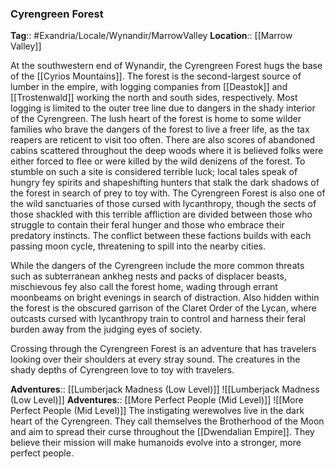 ### Cyrengreen Forest
**Tag**:: #Exandria/Locale/Wynandir/MarrowValley
**Location**:: [[Marrow Valley]]

At the southwestern end of Wynandir, the Cyrengreen Forest hugs the base of the [[Cyrios Mountains]]. The forest is the second-largest source of lumber in the empire, with logging companies from [[Deastok]] and [[Trostenwald]] working the north and south sides, respectively. Most logging is limited to the outer tree line due to dangers in the shady interior of the Cyrengreen. The lush heart of the forest is home to some wilder families who brave the dangers of the forest to live a freer life, as the tax reapers are reticent to visit too often. There are also scores of abandoned cabins scattered throughout the deep woods where it is believed folks were either forced to flee or were killed by the wild denizens of the forest. To stumble on such a site is considered terrible luck; local tales speak of hungry fey spirits and shapeshifting hunters that stalk the dark shadows of the forest in search of prey to toy with. The Cyrengreen Forest is also one of the wild sanctuaries of those cursed with lycanthropy, though the sects of those shackled with this terrible affliction are divided between those who struggle to contain their feral hunger and those who embrace their predatory instincts. The conflict between these factions builds with each passing moon cycle, threatening to spill into the nearby cities.

While the dangers of the Cyrengreen include the more common threats such as subterranean ankheg nests and packs of displacer beasts, mischievous fey also call the forest home, wading through errant moonbeams on bright evenings in search of distraction. Also hidden within the forest is the obscured garrison of the Claret Order of the Lycan, where outcasts cursed with lycanthropy train to control and harness their feral burden away from the judging eyes of society.

Crossing through the Cyrengreen Forest is an adventure that has travelers looking over their shoulders at every stray sound. The creatures in the shady depths of Cyrengreen love to toy with travelers.

**Adventures**:: [[Lumberjack Madness (Low Level)]]
![[Lumberjack Madness (Low Level)]]
**Adventures**:: [[More Perfect People (Mid Level)]]
![[More Perfect People (Mid Level)]]
The instigating werewolves live in the dark heart of the Cyrengreen. They call themselves the Brotherhood of the Moon and aim to spread their curse throughout the [[Dwendalian Empire]]. They believe their mission will make humanoids evolve into a stronger, more perfect people.